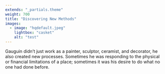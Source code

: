 ```yaml
---
extends: "_partials.theme"
weight: 700
title: "Discovering New Methods"
images:
  - image: "hqdefault.jpeg"
    lightbox: "casket"
    alt: "test"
---
```


Gauguin didn’t just work as a painter, sculptor, ceramist, and decorator, he also created new processes. Sometimes he was responding to the physical or financial limitations of a place; sometimes it was his desire to do what no one had done before.
